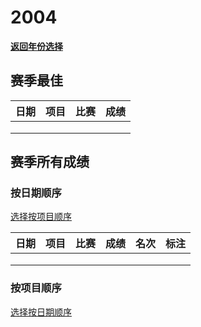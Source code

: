 # 2004

**[返回年份选择](../Results.md)**

## 赛季最佳

| 日期 | 项目 | 比赛 | 成绩 |
| :--: | :--: | :--: | :--: |
|      |      |      |      |
|      |      |      |      |
|      |      |      |      |

## 赛季所有成绩

### 按日期顺序<a id='1'></a>

[选择按项目顺序](#2)

| 日期 | 项目 | 比赛 | 成绩 | 名次 | 标注 |
| :--: | :--: | :--: | :--: | :--: | :--: |
|      |      |      |      |      |      |
|      |      |      |      |      |      |
|      |      |      |      |      |      |

### 按项目顺序<a id='2'></a>

[选择按日期顺序](#1)